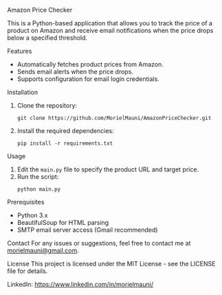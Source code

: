 
Amazon Price Checker

This is a Python-based application that allows you to track the price of a product on Amazon and receive email notifications when the price drops below a specified threshold.

Features
- Automatically fetches product prices from Amazon.
- Sends email alerts when the price drops.
- Supports configuration for email login credentials.

Installation
1. Clone the repository:
   ```
   git clone https://github.com/MorielMauni/AmazonPriceChecker.git
   ```
2. Install the required dependencies:
   ```
   pip install -r requirements.txt
   ```

Usage
1. Edit the `main.py` file to specify the product URL and target price.
2. Run the script:
   ```
   python main.py
   ```

Prerequisites
- Python 3.x
- BeautifulSoup for HTML parsing
- SMTP email server access (Gmail recommended)

Contact
For any issues or suggestions, feel free to contact me at morielmauni@gmail.com.

License
This project is licensed under the MIT License - see the LICENSE file for details.

LinkedIn: https://www.linkedin.com/in/morielmauni/

